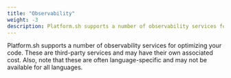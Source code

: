 ```yaml
---
title: "Observability"
weight: -3
description: Platform.sh supports a number of observability services for optimizing your code.
---
```


Platform.sh supports a number of observability services for optimizing your code. These are third-party services and may have their own associated cost. Also, note that these are often language-specific and may not be available for all languages.

